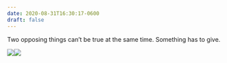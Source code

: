 ```yaml
---
date: 2020-08-31T16:30:17-0600
draft: false
---
```


Two opposing things can’t be true at the same time. Something has to give.

![](/images/2020/575beb3bb5.jpg)![](/images/2020/8eef6f1dd7.jpg)

